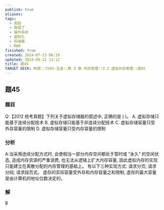 ```yaml
---
publish: true
aliases: 
tags:
  - 真题
  - 做错了
  - 操作系统
  - 虚拟化
  - 存储器
  - RAM
finished: true
created: 2024-07-23 06:19
updated: 2024-09-21 13:12
title: 题45
TARGET DECK: 刷题::25OS-王道::第 3 章 内存管理::3.2 虚拟内存管理::题45
---
```

## 题45
### 题目
Q:【2012 统考真题】下列关于虚拟存储器的叙述中, 正确的是 ( )。
A. 虚拟存储只能基于连续分配技术
B. 虚拟存储只能基于非连续分配技术
C. 虚拟存储容量只受外存容量的限制
D. 虚拟存储容量只受内存容量的限制
### 分析
A:当采用连续分配方式时, 会使相当一部分内存空间都处于暂时或 “永久” 的空闲状态, 造成内存资源的严重浪费, 也无法从逻辑上扩大内存容量, 因此虚拟内存的实现只能建立在离散分配的内存管理的基础上。
有以下三种实现方式: 
请求分页; 
请求分段; 
请求段页式。
虚存的实际容量受外存和内存容量之和限制, 虚存的最大容量是由计算机的地址位数决定的。
### 解
B
<!--ID: 1724147520466-->
